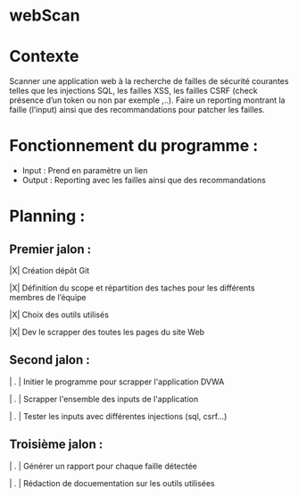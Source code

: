 # webScan

# Contexte

Scanner une application web à la recherche de failles de sécurité courantes telles que les injections SQL, les failles XSS, les failles CSRF (check présence d’un token ou non par exemple ,..). Faire un reporting montrant la faille (l’input) ainsi que des recommandations pour patcher les failles.

# Fonctionnement du programme : 
- Input : Prend en paramètre un lien
- Output : Reporting avec les failles ainsi que des recommandations 


# Planning : 

## Premier jalon :  

|X| Création dépôt Git 

|X| Définition du scope et répartition des taches pour les différents membres de l’équipe 

|X| Choix des outils utilisés

|X| Dev le scrapper des toutes les pages du site Web

## Second jalon :  

| . | Initier le programme pour scrapper l'application DVWA

| . | Scrapper l'ensemble des inputs de l'application 

| . | Tester les inputs avec différentes injections (sql, csrf...)


## Troisième jalon : 

| . | Générer un rapport pour chaque faille détectée

| . | Rédaction de docuementation sur les outils utilisées 
